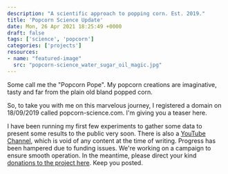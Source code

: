 ```yaml
---
description: "A scientific approach to popping corn. Est. 2019."
title: 'Popcorn Science Update'
date: Mon, 26 Apr 2021 18:25:49 +0000
draft: false
tags: ['science', 'popcorn']
categories: ['projects']
resources:
- name: "featured-image"
  src: "popcorn-science_water_sugar_oil_magic.jpg"
---
```


Some call me the "Popcorn Pope". My popcorn creations are imaginative, tasty and far from the plain old bland popped corn.

So, to take you with me on this marvelous journey, I registered a domain on 18/09/2019 called popcorn-science.com. I'm giving you a teaser here.
<!--more-->

I have been running my first few experiments to gather some data to present some results to the public very soon. There is also a [YouTube Channel](https://www.youtube.com/channel/UCjqXBpWF4y_ph2L2qURKbAg), which is void of any content at the time of writing. Progress has been hampered due to funding issues. We're working on a campaign to ensure smooth operation. In the meantime, please direct your kind [donations to the project here](https://bunq.me/popcornscience). Keep you posted.
